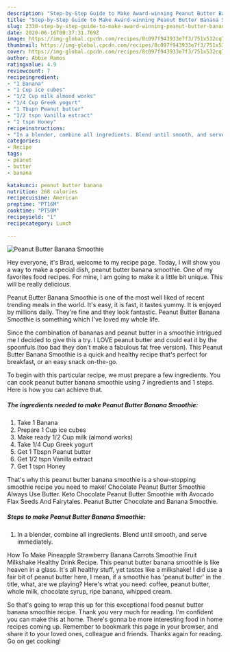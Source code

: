 ```yaml
---
description: "Step-by-Step Guide to Make Award-winning Peanut Butter Banana Smoothie"
title: "Step-by-Step Guide to Make Award-winning Peanut Butter Banana Smoothie"
slug: 2330-step-by-step-guide-to-make-award-winning-peanut-butter-banana-smoothie
date: 2020-06-16T00:37:31.769Z
image: https://img-global.cpcdn.com/recipes/8c097f943933e7f3/751x532cq70/peanut-butter-banana-smoothie-recipe-main-photo.jpg
thumbnail: https://img-global.cpcdn.com/recipes/8c097f943933e7f3/751x532cq70/peanut-butter-banana-smoothie-recipe-main-photo.jpg
cover: https://img-global.cpcdn.com/recipes/8c097f943933e7f3/751x532cq70/peanut-butter-banana-smoothie-recipe-main-photo.jpg
author: Abbie Ramos
ratingvalue: 4.9
reviewcount: 7
recipeingredient:
- "1 Banana"
- "1 Cup ice cubes"
- "1/2 Cup milk almond works"
- "1/4 Cup Greek yogurt"
- "1 Tbspn Peanut butter"
- "1/2 tspn Vanilla extract"
- "1 tspn Honey"
recipeinstructions:
- "In a blender, combine all ingredients. Blend until smooth, and serve immediately."
categories:
- Recipe
tags:
- peanut
- butter
- banana

katakunci: peanut butter banana 
nutrition: 268 calories
recipecuisine: American
preptime: "PT16M"
cooktime: "PT50M"
recipeyield: "1"
recipecategory: Lunch

---
```



![Peanut Butter Banana Smoothie](https://img-global.cpcdn.com/recipes/8c097f943933e7f3/751x532cq70/peanut-butter-banana-smoothie-recipe-main-photo.jpg)

Hey everyone, it's Brad, welcome to my recipe page. Today, I will show you a way to make a special dish, peanut butter banana smoothie. One of my favorites food recipes. For mine, I am going to make it a little bit unique. This will be really delicious.

Peanut Butter Banana Smoothie is one of the most well liked of recent trending meals in the world. It's easy, it is fast, it tastes yummy. It is enjoyed by millions daily. They're fine and they look fantastic. Peanut Butter Banana Smoothie is something which I've loved my whole life.

Since the combination of bananas and peanut butter in a smoothie intrigued me I decided to give this a try. I LOVE peanut butter and could eat it by the spoonfuls.(too bad they don&#39;t make a fabulous fat free version). This Peanut Butter Banana Smoothie is a quick and healthy recipe that&#39;s perfect for breakfast, or an easy snack on-the-go.


To begin with this particular recipe, we must prepare a few ingredients. You can cook peanut butter banana smoothie using 7 ingredients and 1 steps. Here is how you can achieve that.

<!--inarticleads1-->

##### The ingredients needed to make Peanut Butter Banana Smoothie:

1. Take 1 Banana
1. Prepare 1 Cup ice cubes
1. Make ready 1/2 Cup milk (almond works)
1. Take 1/4 Cup Greek yogurt
1. Get 1 Tbspn Peanut butter
1. Get 1/2 tspn Vanilla extract
1. Get 1 tspn Honey


That&#39;s why this peanut butter banana smoothie is a show-stopping smoothie recipe you need to make! Chocolate Peanut Butter Smoothie Always Use Butter. Keto Chocolate Peanut Butter Smoothie with Avocado Flax Seeds And Fairytales. Peanut Butter Chocolate and Banana Smoothie. 

<!--inarticleads2-->

##### Steps to make Peanut Butter Banana Smoothie:

1. In a blender, combine all ingredients. Blend until smooth, and serve immediately.


How To Make Pineapple Strawberry Banana Carrots Smoothie Fruit Milkshake Healthy Drink Recipe. This peanut butter banana smoothie is like heaven in a glass. It&#39;s all healthy stuff, yet tastes like a milkshake! I did use a fair bit of peanut butter here, I mean, if a smoothie has &#39;peanut butter&#39; in the title, what, are we playing? Here&#39;s what you need: coffee, peanut butter, whole milk, chocolate syrup, ripe banana, whipped cream. 

So that's going to wrap this up for this exceptional food peanut butter banana smoothie recipe. Thank you very much for reading. I'm confident you can make this at home. There's gonna be more interesting food in home recipes coming up. Remember to bookmark this page in your browser, and share it to your loved ones, colleague and friends. Thanks again for reading. Go on get cooking!
